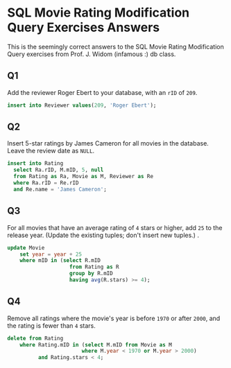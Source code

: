 # SQL Movie Rating Modification Query Exercises Answers

This is the seemingly correct answers to the SQL Movie Rating Modification Query 
exercises from Prof. J. Widom (infamous :) db class.

## Q1

Add the reviewer Roger Ebert to your database, with an `rID` of `209`. 

```sql
insert into Reviewer values(209, 'Roger Ebert');
```

## Q2

Insert 5-star ratings by James Cameron for all movies in the database. 
Leave the review date as `NULL`. 

```sql
insert into Rating
  select Ra.rID, M.mID, 5, null
  from Rating as Ra, Movie as M, Reviewer as Re
  where Ra.rID = Re.rID
  and Re.name = 'James Cameron';
```

## Q3

For all movies that have an average rating of `4` stars or higher, add `25` to the 
release year. (Update the existing tuples; don't insert new tuples.) . 

```sql
update Movie
    set year = year + 25
    where mID in (select R.mID 
                    from Rating as R 
                    group by R.mID 
                    having avg(R.stars) >= 4);
```

## Q4

Remove all ratings where the movie's year is before `1970` or after `2000`, and the 
rating is fewer than `4` stars. 

```sql
delete from Rating
    where Rating.mID in (select M.mID from Movie as M 
                        where M.year < 1970 or M.year > 2000)
          and Rating.stars < 4;
```